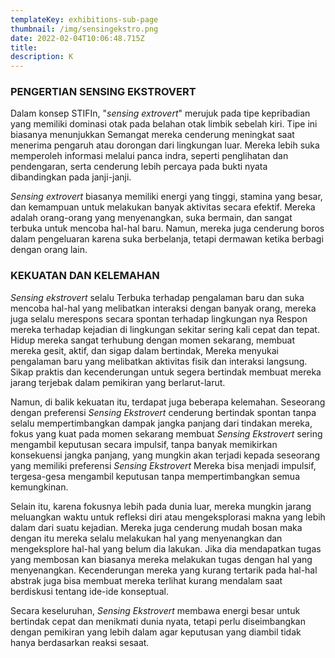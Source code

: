 ```yaml
---
templateKey: exhibitions-sub-page
thumbnail: /img/sensingekstro.png
date: 2022-02-04T10:06:48.715Z
title: 
description: K
---
```




### PENGERTIAN SENSING EKSTROVERT

Dalam konsep STIFIn, "*sensing extrovert*" merujuk pada tipe kepribadian yang memiliki dominasi otak pada belahan otak limbik sebelah kiri. Tipe ini biasanya menunjukkan Semangat mereka cenderung meningkat saat menerima pengaruh atau dorongan dari lingkungan luar. Mereka lebih suka memperoleh informasi melalui panca indra, seperti penglihatan dan pendengaran, serta cenderung lebih percaya pada bukti nyata dibandingkan pada janji-janji. 

*Sensing extrovert* biasanya memiliki energi yang tinggi, stamina yang besar, dan kemampuan untuk melakukan banyak aktivitas secara efektif. Mereka adalah orang-orang yang menyenangkan, suka bermain, dan sangat terbuka untuk mencoba hal-hal baru. Namun, mereka juga cenderung boros dalam pengeluaran karena suka berbelanja, tetapi dermawan ketika berbagi dengan orang lain.

### KEKUATAN DAN KELEMAHAN 

*Sensing ekstrovert* selalu Terbuka terhadap pengalaman baru dan suka mencoba hal-hal yang melibatkan interaksi dengan banyak orang, mereka juga selalu merespons secara spontan terhadap lingkungan nya Respon mereka terhadap kejadian di lingkungan sekitar sering kali cepat dan tepat. Hidup mereka sangat terhubung dengan momen sekarang, membuat mereka gesit, aktif, dan sigap dalam bertindak, Mereka menyukai pengalaman baru yang melibatkan aktivitas fisik dan interaksi langsung. Sikap praktis dan kecenderungan untuk segera bertindak membuat mereka jarang terjebak dalam pemikiran yang berlarut-larut.

Namun, di balik kekuatan itu, terdapat juga beberapa kelemahan. Seseorang dengan preferensi *Sensing Ekstrovert* cenderung bertindak spontan tanpa selalu mempertimbangkan dampak jangka panjang dari tindakan mereka, fokus yang kuat pada momen sekarang membuat *Sensing Ekstrovert* sering mengambil keputusan secara impulsif, tanpa banyak memikirkan konsekuensi jangka panjang, yang mungkin akan terjadi kepada seseorang yang memiliki preferensi *Sensing Ekstrovert* Mereka bisa menjadi impulsif, tergesa-gesa mengambil keputusan tanpa mempertimbangkan semua kemungkinan. 

Selain itu, karena fokusnya lebih pada dunia luar, mereka mungkin jarang meluangkan waktu untuk refleksi diri atau mengeksplorasi makna yang lebih dalam dari suatu kejadian. Mereka juga cenderung mudah bosan maka dengan itu mereka selalu melakukan hal yang menyenangkan dan mengeksplore hal-hal yang belum dia lakukan. Jika dia mendapatkan tugas yang membosan kan biasanya mereka melakukan tugas dengan hal yang menyenangkan. Kecenderungan mereka yang kurang tertarik pada hal-hal abstrak juga bisa membuat mereka terlihat kurang mendalam saat berdiskusi tentang ide-ide konseptual.

Secara keseluruhan, *Sensing Ekstrovert* membawa energi besar untuk bertindak cepat dan menikmati dunia nyata, tetapi perlu diseimbangkan dengan pemikiran yang lebih dalam agar keputusan yang diambil tidak hanya berdasarkan reaksi sesaat.

